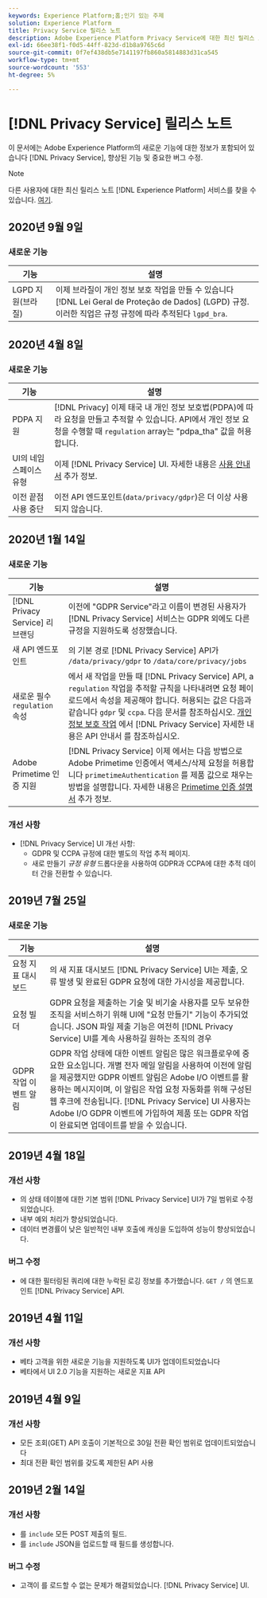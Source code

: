 ```yaml
---
keywords: Experience Platform;홈;인기 있는 주제
solution: Experience Platform
title: Privacy Service 릴리스 노트
description: Adobe Experience Platform Privacy Service에 대한 최신 릴리스 노트입니다.
exl-id: 66ee38f1-f0d5-44ff-823d-d1b8a9765c6d
source-git-commit: 0f7ef438db5e7141197fb860a5814883d31ca545
workflow-type: tm+mt
source-wordcount: '553'
ht-degree: 5%

---
```


# [!DNL Privacy Service] 릴리스 노트

이 문서에는 Adobe Experience Platform의 새로운 기능에 대한 정보가 포함되어 있습니다 [!DNL Privacy Service], 향상된 기능 및 중요한 버그 수정.

>[!NOTE]
>
>다른 사용자에 대한 최신 릴리스 노트 [!DNL Experience Platform] 서비스를 찾을 수 있습니다. [여기](../release-notes/latest/latest.md).

## 2020년 9월 9일

### 새로운 기능

| 기능 | 설명 |
| --- | --- |
| LGPD 지원(브라질) | 이제 브라질이 개인 정보 보호 작업을 만들 수 있습니다 [!DNL Lei Geral de Proteção de Dados] (LGPD) 규정. 이러한 직업은 규정 규정에 따라 추적된다 `lgpd_bra`. |

## 2020년 4월 8일

### 새로운 기능

| 기능 | 설명 |
| --- | --- |
| PDPA 지원 | [!DNL Privacy] 이제 태국 내 개인 정보 보호법(PDPA)에 따라 요청을 만들고 추적할 수 있습니다. API에서 개인 정보 요청을 수행할 때 `regulation` array는 &quot;pdpa_tha&quot; 값을 허용합니다. |
| UI의 네임스페이스 유형 | 이제 [!DNL Privacy Service] UI. 자세한 내용은 [사용 안내서](ui/user-guide.md) 추가 정보. |
| 이전 끝점 사용 중단 | 이전 API 엔드포인트(`data/privacy/gdpr`)은 더 이상 사용되지 않습니다. |

## 2020년 1월 14일

### 새로운 기능

| 기능 | 설명 |
| --- | --- |
| [!DNL Privacy Service] 리브랜딩 | 이전에 &quot;GDPR Service&quot;라고 이름이 변경된 사용자가 [!DNL Privacy Service] 서비스는 GDPR 외에도 다른 규정을 지원하도록 성장했습니다. |
| 새 API 엔드포인트 | 의 기본 경로 [!DNL Privacy Service] API가 `/data/privacy/gdpr` to `/data/core/privacy/jobs` |
| 새로운 필수 `regulation` 속성 | 에서 새 작업을 만들 때 [!DNL Privacy Service] API, a `regulation` 작업을 추적할 규칙을 나타내려면 요청 페이로드에서 속성을 제공해야 합니다. 허용되는 값은 다음과 같습니다 `gdpr` 및 `ccpa`. 다음 문서를 참조하십시오. [개인 정보 보호 작업](api/privacy-jobs.md) 에서 [!DNL Privacy Service] 자세한 내용은 API 안내서 를 참조하십시오. |
| Adobe Primetime 인증 지원 | [!DNL Privacy Service] 이제 에서는 다음 방법으로 Adobe Primetime 인증에서 액세스/삭제 요청을 허용합니다 `primetimeAuthentication` 를 제품 값으로 채우는 방법을 설명합니다. 자세한 내용은 [Primetime 인증 설명서](https://tve.helpdocsonline.com/how-to-make-a-privacy-request) 추가 정보. |

### 개선 사항

* [!DNL Privacy Service] UI 개선 사항:
   * GDPR 및 CCPA 규정에 대한 별도의 작업 추적 페이지.
   * 새로 만들기 *규정 유형* 드롭다운을 사용하여 GDPR과 CCPA에 대한 추적 데이터 간을 전환할 수 있습니다.

## 2019년 7월 25일

### 새로운 기능

| 기능 | 설명 |
| --- | --- |
| 요청 지표 대시보드 | 의 새 지표 대시보드 [!DNL Privacy Service] UI는 제출, 오류 발생 및 완료된 GDPR 요청에 대한 가시성을 제공합니다. |
| 요청 빌더 | GDPR 요청을 제출하는 기술 및 비기술 사용자를 모두 보유한 조직을 서비스하기 위해 UI에 &quot;요청 만들기&quot; 기능이 추가되었습니다. JSON 파일 제출 기능은 여전히 [!DNL Privacy Service] UI를 계속 사용하길 원하는 조직의 경우 |
| GDPR 작업 이벤트 알림 | GDPR 작업 상태에 대한 이벤트 알림은 많은 워크플로우에 중요한 요소입니다. 개별 전자 메일 알림을 사용하여 이전에 알림을 제공했지만 GDPR 이벤트 알림은 Adobe I/O 이벤트를 활용하는 메시지이며, 이 알림은 작업 요청 자동화를 위해 구성된 웹 후크에 전송됩니다. [!DNL Privacy Service] UI 사용자는 Adobe I/O GDPR 이벤트에 가입하여 제품 또는 GDPR 작업이 완료되면 업데이트를 받을 수 있습니다. |

## 2019년 4월 18일

### 개선 사항

* 의 상태 테이블에 대한 기본 범위 [!DNL Privacy Service] UI가 7일 범위로 수정되었습니다.
* 내부 예외 처리가 향상되었습니다.
* 데이터 변경률이 낮은 일반적인 내부 호출에 캐싱을 도입하여 성능이 향상되었습니다.

### 버그 수정

* 에 대한 필터링된 쿼리에 대한 누락된 로깅 정보를 추가했습니다. `GET /` 의 엔드포인트 [!DNL Privacy Service] API.

## 2019년 4월 11일

### 개선 사항

* 베타 고객을 위한 새로운 기능을 지원하도록 UI가 업데이트되었습니다
* 베타에서 UI 2.0 기능을 지원하는 새로운 지표 API

## 2019년 4월 9일

### 개선 사항

* 모든 조회(GET) API 호출이 기본적으로 30일 전환 확인 범위로 업데이트되었습니다
* 최대 전환 확인 범위를 갖도록 제한된 API 사용

## 2019년 2월 14일

### 개선 사항

* 를 `include` 모든 POST 제출의 필드.
* 를 `include` JSON을 업로드할 때 필드를 생성합니다.

### 버그 수정

* 고객이 를 로드할 수 없는 문제가 해결되었습니다. [!DNL Privacy Service] UI.
